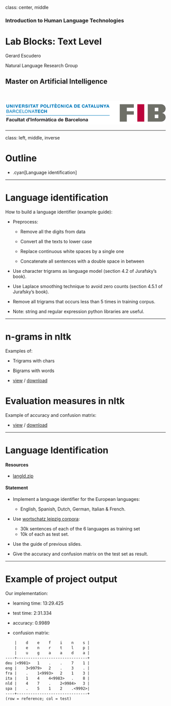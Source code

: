 class: center, middle

### Introduction to Human Language Technologies

# Lab Blocks: Text Level

Gerard Escudero

Natural Language Research Group

## Master on Artificial Intelligence

<br>

![:scale 75%](fib.png)

---
class: left, middle, inverse

# Outline

* .cyan[Language identification]

---

# Language identification

How to build a language identifier (example guide):

* Preprocess:

  - Remove all the digits from data

  - Convert all the texts to lower case

  - Replace continuous white spaces by a single one

  - Concatenate all sentences with a double space in between

* Use character trigrams as language model (section 4.2 of Jurafsky’s book).

* Use Laplace smoothing technique to avoid zero counts (section 4.5.1 of Jurafsky’s book).

* Remove all trigrams that occurs less than 5 times in training corpus.

* Note: string and regular expression python libraries are useful.

---

# n-grams in nltk

Examples of:

* Trigrams with chars

* Bigrams with words

* [view](codes/ngrams.html) / [download](codes/ngrams.ipynb)

# Evaluation measures in nltk

Example of accuracy and confusion matrix:

* [view](codes/accuracy.html) / [download](codes/accuracy.ipynb)

---

# Language Identification

#### Resources

* [langId.zip](resources/langId.zip)

#### Statement

* Implement a language identifier for the European languages: 

  - English, Spanish, Dutch, German, Italian & French.

* Use [wortschatz leipzig corpora](http://wortschatz.uni-leipzig.de/en/download): <br>
  - 30k sentences of each of the 6 languages as training set
  -  10k of each as test set.

* Use the guide of previous slides. 

* Give the accuracy and confusion matrix on the test set as result.

---

# Example of project output

Our implementation:

* learning time: 13:29.425

* test time: 2:31.334

* accuracy: 0.9989

* confusion matrix:
```
    |    d    e    f    i    n    s |
    |    e    n    r    t    l    p |
    |    u    g    a    a    d    a |
----+-------------------------------+
deu |<9981>   1    .    .    7    1 |
eng |    3<9979>   2    .    3    . |
fra |    .    1<9993>   2    1    3 |
ita |    1    4    4<9983>   .    8 |
nld |    4    7    .    2<9984>   3 |
spa |    .    5    1    2    .<9992>|
----+-------------------------------+
(row = reference; col = test)
```





